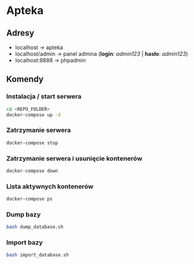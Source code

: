 # Apteka

## Adresy

* localhost 		-> apteka
* localhost/admin 	-> panel admina (**login**: *admin123* | **hasło**: *admin123*)
* localhost:8888 	-> phpadmin




## Komendy

### Instalacja / start serwera 

```bash
cd <REPO_FOLDER>
docker-compose up -d
```

### Zatrzymanie serwera

```bash
docker-compose stop
```

### Zatrzymanie serwera i usunięcie kontenerów 
```bash
docker-compose down
```

### Lista aktywnych kontenerów
```bash
docker-compose ps
```

### Dump bazy
```bash
bash dump_database.sh
```

### Import bazy
```bash
bash import_database.sh
```






